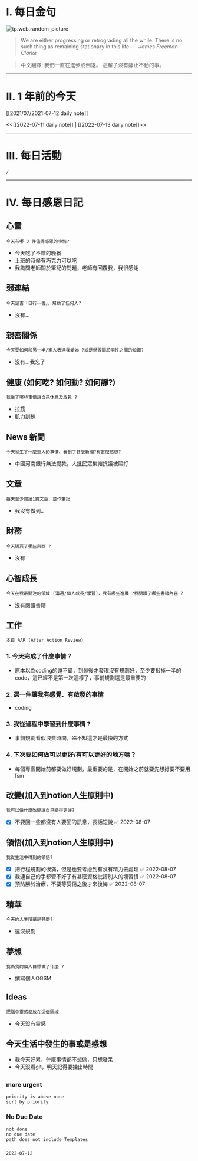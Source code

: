 # I. 每日金句
![tp.web.random_picture](https://images.unsplash.com/photo-1657468536974-c7c723f94719?crop=entropy&cs=tinysrgb&fit=crop&fm=jpg&h=1080&ixid=MnwxfDB8MXxyYW5kb218MHx8fHx8fHx8MTY1NzYzMDg1Mw&ixlib=rb-1.2.1&q=80&w=1920) <br>
> We are either progressing or retrograding all the while. There is no such thing as remaining stationary in this life.
> — <cite>James Freeman Clarke</cite>

>中文翻譯:
>我們一直在進步或倒退。 這輩子沒有靜止不動的事。
---

# II. 1 年前的今天
[[2021/07/2021-07-12 daily note]]

<<[[2022-07-11 daily note]] | [[2022-07-13 daily note]]>>

---
# III. 每日活動
```ActivityHistory
/

```

---
# IV. 每日感恩日記
## 心靈
```note-brown
今天有哪 3 件值得感恩的事情?
```
- 今天吃了不錯的晚餐
- 上班的時候有巧克力可以吃
- 我詢問老師關於筆記的問題，老師有回覆我，我很感謝

## 弱連結
```note-brown
今天是否「日行一善」，幫助了任何人?
```
- 沒有...

## 親密關係
```note-brown
今天要如何和另一半/家人表達我愛妳 ?或是學習關於兩性之間的知識?
```
- 沒有...我忘了

## 健康 (如何吃? 如何動? 如何靜?)
```note-brown
我做了哪些事情讓自己休息及放鬆 ?
```
- 拉筋
- 肌力訓練

## News 新聞
```note-brown
今天發生了什麼重大的事情、看到了甚麼新聞?有甚麼感想?
```
- 中國河南銀行無法提款，大批民眾集結抗議被毆打

## 文章
```note-brown
每天至少閱讀1篇文章，並作筆記
```
- 我沒有做到..
## 財務
```note-brown
今天購買了哪些東西 ?
```
- 沒有

## 心智成長
```note-brown
今天在我最關注的領域 (溝通/個人成長/學習)，我有哪些進展 ?我閱讀了哪些書籍內容 ?
```
- 沒有閱讀書籍

## 工作
```note-brown
本日 AAR (After Action Review)
```

### 1. 今天完成了什麼事情？ 
- 原本以為coding的還不錯，到最後才發現沒有規劃好，至少要敲掉一半的code，這已經不是第一次這樣了，事前規劃還是最重要的

### 2. 選一件讓我有感覺、有啟發的事情 
- coding

### 3. 我從過程中學習到什麼事情 ? 
- 事前規劃看似浪費時間，殊不知這才是最快的方式

### 4. 下次要如何做可以更好/有可以更好的地方嗎？
- 每個專案開始前都要做好規劃，最重要的是，在開始之前就要先想好要不要用fsm

## 改變(加入到notion人生原則中)
```note-brown
我可以做什麼改變讓自己變得更好?
```
- [x] 不要回一些都沒有人要回的訊息，長話短說 ✅ 2022-08-07

## 領悟(加入到notion人生原則中)
```note-brown
我從生活中得到的領悟?
```
- [x] 把行程規劃的很滿，但是也要考慮到有沒有精力去處理 ✅ 2022-08-07
- [x] 我連自己的手都管不好了有甚麼資格批評別人的壞習慣 ✅ 2022-08-07
- [x] 預防勝於治療，不要等受傷之後才來後悔 ✅ 2022-08-07

## 精華
```note-brown
今天的人生精華是甚麼?
```
- 還沒規劃

## 夢想
```note-brown
我為我的個人目標做了什麼 ?
```
- 撰寫個人OGSM

## Ideas
```note-brown
把腦中靈感都放在這個區域
```
- 今天沒有靈感

## 今天生活中發生的事或是感想
- 我今天好累，什麼事情都不想做，只想發呆
- 今天沒看git，明天記得要抽出時間

##  
### more urgent
```
priority is above none
sort by priority
```
### No Due Date
```
not done
no due date
path does not include Templates
```

### 

```
2022-07-12
```